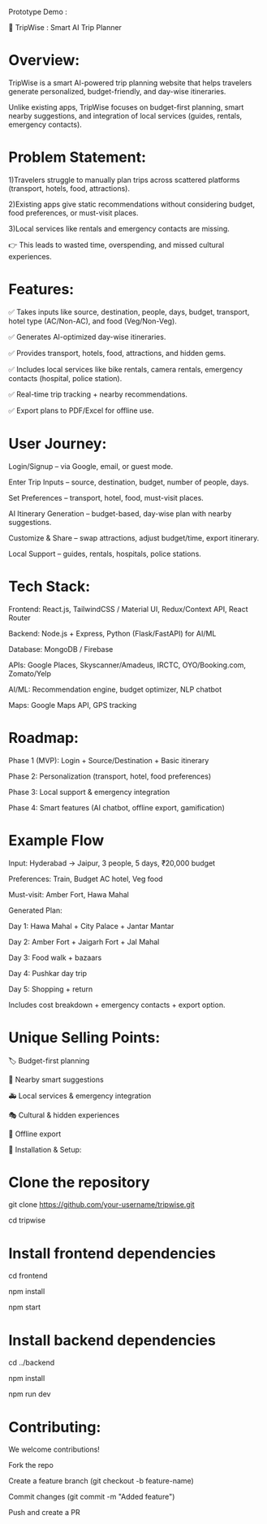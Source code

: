 Prototype Demo :

🛫 TripWise : Smart AI Trip Planner

# Overview:

TripWise is a smart AI-powered trip planning website that helps travelers generate personalized, budget-friendly, and day-wise itineraries.

Unlike existing apps, TripWise focuses on budget-first planning, smart nearby suggestions, and integration of local services (guides, rentals, emergency contacts).

# Problem Statement:

1)Travelers struggle to manually plan trips across scattered platforms (transport, hotels, food, attractions).

2)Existing apps give static recommendations without considering budget, food preferences, or must-visit places.

3)Local services like rentals and emergency contacts are missing.

👉 This leads to wasted time, overspending, and missed cultural experiences.

# Features:
✅ Takes inputs like source, destination, people, days, budget, transport, hotel type (AC/Non-AC), and food (Veg/Non-Veg).

✅ Generates AI-optimized day-wise itineraries.

✅ Provides transport, hotels, food, attractions, and hidden gems.

✅ Includes local services like bike rentals, camera rentals, emergency contacts (hospital, police station).

✅ Real-time trip tracking + nearby recommendations.

✅ Export plans to PDF/Excel for offline use.

# User Journey:

Login/Signup – via Google, email, or guest mode.

Enter Trip Inputs – source, destination, budget, number of people, days.

Set Preferences – transport, hotel, food, must-visit places.

AI Itinerary Generation – budget-based, day-wise plan with nearby suggestions.

Customize & Share – swap attractions, adjust budget/time, export itinerary.

Local Support – guides, rentals, hospitals, police stations.

# Tech Stack:

Frontend: React.js, TailwindCSS / Material UI, Redux/Context API, React Router

Backend: Node.js + Express, Python (Flask/FastAPI) for AI/ML

Database: MongoDB / Firebase

APIs: Google Places, Skyscanner/Amadeus, IRCTC, OYO/Booking.com, Zomato/Yelp

AI/ML: Recommendation engine, budget optimizer, NLP chatbot

Maps: Google Maps API, GPS tracking

# Roadmap:

Phase 1 (MVP): Login + Source/Destination + Basic itinerary

Phase 2: Personalization (transport, hotel, food preferences)

Phase 3: Local support & emergency integration

Phase 4: Smart features (AI chatbot, offline export, gamification)

# Example Flow

Input: Hyderabad → Jaipur, 3 people, 5 days, ₹20,000 budget

Preferences: Train, Budget AC hotel, Veg food

Must-visit: Amber Fort, Hawa Mahal

Generated Plan:

Day 1: Hawa Mahal + City Palace + Jantar Mantar

Day 2: Amber Fort + Jaigarh Fort + Jal Mahal

Day 3: Food walk + bazaars

Day 4: Pushkar day trip

Day 5: Shopping + return

Includes cost breakdown + emergency contacts + export option.

# Unique Selling Points:

🏷️ Budget-first planning

📍 Nearby smart suggestions

🚑 Local services & emergency integration

🎭 Cultural & hidden experiences

📄 Offline export

🔹 Installation & Setup:

# Clone the repository
git clone https://github.com/your-username/tripwise.git

cd tripwise

# Install frontend dependencies
cd frontend

npm install

npm start

# Install backend dependencies
cd ../backend

npm install

npm run dev

# Contributing:

We welcome contributions!

Fork the repo

Create a feature branch (git checkout -b feature-name)

Commit changes (git commit -m "Added feature")

Push and create a PR
